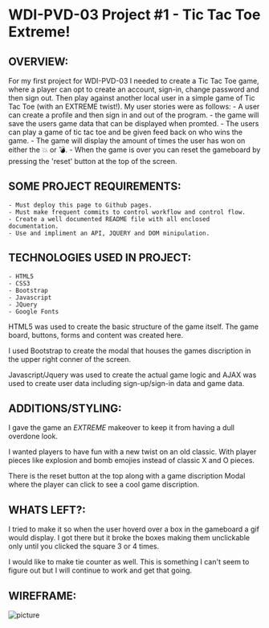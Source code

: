 
WDI-PVD-03 Project #1 - Tic Tac Toe Extreme!
=================================================

OVERVIEW:
-------------

For my first project for WDI-PVD-03 I needed to create a Tic Tac Toe game, where a player can opt to create an account, sign-in, change password and then sign out.  Then play against another local user in a simple game of Tic Tac Toe (with an EXTREME twist!). My user stories were as follows:
    - A user can create a profile and then sign in and out of the program. 
    - the game will save the users game data that can be displayed when promted. 
    - The users can play a game of tic tac toe and be given feed back on who wins the game.
    - The game will display the amount of times the user has won on either the  💥 or 💣. 
    - When the game is over you can reset the gameboard by pressing the 'reset' button at the top of the screen. 

SOME PROJECT REQUIREMENTS:
------------------------------
    
    - Must deploy this page to Github pages.
    - Must make frequent commits to control workflow and control flow. 
    - Create a well documented README file with all enclosed documentation.
    - Use and impliment an API, JQUERY and DOM minipulation. 

TECHNOLOGIES USED IN PROJECT:
------------------------------

    - HTML5
    - CSS3
    - Bootstrap
    - Javascript 
    - JQuery 
    - Google Fonts 

HTML5 was used to create the basic structure of the game itself.  The game board, buttons, forms and content was created here.

I used Bootstrap to create the modal that houses the games discription in the upper right conner of the screen.

Javascript/Jquery was used to create the actual game logic and AJAX was used to create user data including sign-up/sign-in data and game data. 

ADDITIONS/STYLING:
---------

I gave the game an _EXTREME_ makeover to keep it from having a dull overdone look.  

I wanted players to have fun with a new twist on an old classic.  With player pieces like explosion and bomb emojies instead of classic X and O pieces. 

There is the reset button at the top along with a game discription Modal where the player can click to see a cool game discription.

WHATS LEFT?:
------------

I tried to make it so when the user hoverd over a box in the gameboard a gif would display.  I got there but it broke the boxes making them unclickable only until you clicked the square 3 or 4 times. 

I would like to make tie counter as well.  This is something I can't seem to figure out but I will continue to work and get that going. 

WIREFRAME:
----------
[wireframe]: https://i.imgur.com/8SvLaHb.jpg

![picture][wireframe]


